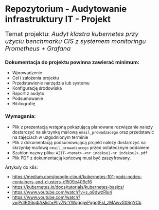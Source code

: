 # Repozytorium - Audytowanie infrastruktury IT - Projekt

<p style="font-size: 20px;">Temat projektu: <i>Audyt klastra kubernetes przy użyciu benchmarku CIS z systemem monitoringu Prometheus + Grafana</i></p>

### Dokumentacja do projektu powinna zawierać minimum:
- Wprowadzenie
- Cel i założenia projektu
- Przedstawienie narzędzia lub systemu
- Konfigurację środowiska
- Raport z audytu
- Podsumowanie
- Bibliografię


### Wymagania: 
- Plik z prezentacją wstępną pokazującą planowane rozwiązanie należy dostarczyć na skrzynkę mailową `email_prowadzacego` oraz przedstawić na zajęciach w uzgodnionym terminie 
- Plik z dokumentacją podsumowującą projekt należy dostarczyć na skrzynkę mailową `email_prowadzacego` przed ostatecznym oddaniem
- Szablon nazwy pliku: `AIIT-<temat>-<nr indeksu1-nr indeksu2>.pdf`
- Plik PDF z dokumentacją końcową musi być zaszyfrowany.


Artykuły do k8s:
- https://medium.com/google-cloud/kubernetes-101-pods-nodes-containers-and-clusters-c1509e409e16
- https://kubernetes.io/docs/tutorials/kubernetes-basics/
- https://www.youtube.com/watch?v=s_o8dwzRlu4
- https://www.youtube.com/watch?v=jPdIRX6q4jA&list=PLy7NrYWoggjwPggqtFsI_zMAwvG0SqYCb